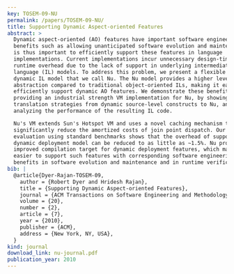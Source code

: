 ```yaml
---
key: TOSEM-09-NU
permalink: /papers/TOSEM-09-NU/
title: Supporting Dynamic Aspect-oriented Features
abstract: >
  Dynamic aspect-oriented (AO) features have important software engineering
  benefits such as allowing unanticipated software evolution and maintenance. It
  is thus important to efficiently support these features in language
  implementations. Current implementations incur unnecessary design-time and
  runtime overhead due to the lack of support in underlying intermediate
  language (IL) models. To address this problem, we present a flexible and
  dynamic IL model that we call Nu. The Nu model provides a higher level of
  abstraction compared to traditional object-oriented ILs, making it easier to
  efficiently support dynamic AO features. We demonstrate these benefits by
  providing an industrial strength VM implementation for Nu, by showing
  translation strategies from dynamic source-level constructs to Nu, and by
  analyzing the performance of the resulting IL code.

  Nu's VM extends Sun's Hotspot VM and uses a novel caching mechanism to
  significantly reduce the amortized costs of join point dispatch. Our
  evaluation using standard benchmarks shows that the overhead of supporting a
  dynamic deployment model can be reduced to as little as ~1.5%. Nu provides an
  improved compilation target for dynamic deployment features, which makes it
  easier to support such features with corresponding software engineering
  benefits in software evolution and maintenance and in runtime verification.
bib: |
  @article{Dyer-Rajan-TOSEM-09,
    author = {Robert Dyer and Hridesh Rajan},
    title = {Supporting Dynamic Aspect-oriented Features},
    journal = {ACM Transactions on Software Engineering and Methodology (TOSEM)},
    volume = {20},
    number = {2},
    article = {7},
    year = {2010},
    publisher = {ACM},
    address = {New York, NY, USA},
  }
kind: journal
download_link: nu-journal.pdf
publication_year: 2010
---
```

